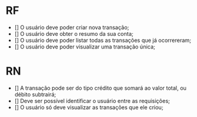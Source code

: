 # RF

- [] O usuário deve poder criar nova transação;
- [] O usuário deve obter o resumo da sua conta;
- [] O usuário deve poder listar todas as transações que já ocorrereram;
- [] O usuário deve poder visualizar uma transação única;

# RN

- [] A transação pode ser do tipo crédito que somará ao valor total, ou débito subtrairá;
- [] Deve ser possível identificar o usuário entre as requisições;
- [] O usuário só deve visualizar as transações que ele criou;